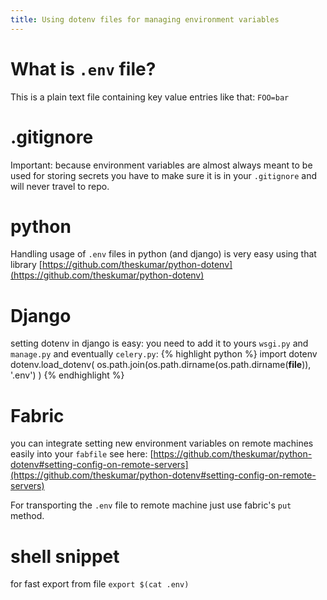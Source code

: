```yaml
---
title: Using dotenv files for managing environment variables
---
```


# What is `.env` file?
This is a plain text file containing key value entries like that:
`FOO=bar`

# .gitignore
Important: because environment variables are almost always meant to be used for storing secrets you have to make sure it is in your `.gitignore` and will never travel to repo.


# python
Handling usage of `.env` files in python (and django) is very easy using that library [https://github.com/theskumar/python-dotenv](https://github.com/theskumar/python-dotenv)

# Django
setting dotenv in django is easy: you need to add it to yours `wsgi.py` and `manage.py` and eventually `celery.py`:
{% highlight python %}
import dotenv
dotenv.load_dotenv(
    os.path.join(os.path.dirname(os.path.dirname(__file__)), '.env')
)
{% endhighlight %}


# Fabric
you can integrate setting new environment variables on remote machines easily into your `fabfile` see here:
[https://github.com/theskumar/python-dotenv#setting-config-on-remote-servers](https://github.com/theskumar/python-dotenv#setting-config-on-remote-servers)

For transporting the `.env`  file to remote machine just use fabric's `put` method.
# shell snippet
for fast export from file
`export $(cat .env)`